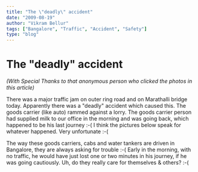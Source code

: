 ```yaml
---
title: "The \"deadly\" accident"
date: "2009-08-19"
author: "Vikram Bellur"
tags: ["Bangalore", "Traffic", "Accident", "Safety"]
type: "blog"
---
```


# The "deadly" accident

*(With Special Thanks to that anonymous person who clicked the photos in this article)*

There was a major traffic jam on outer ring road and on Marathalli bridge today. Apparently there was a "deadly" accident which caused this. The goods carrier (like auto) rammed against a lorry. The goods carrier person had supplied milk to our office in the morning and was going back, which happened to be his last journey :-( I think the pictures below speak for whatever happened. Very unfortunate :-(

The way these goods carriers, cabs and water tankers are driven in Bangalore, they are always asking for trouble :-( Early in the morning, with no traffic, he would have just lost one or two minutes in his journey, if he was going cautiously. Uh, do they really care for themselves & others? :-( 
